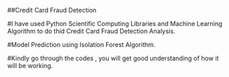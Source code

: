 ##Credit Card Fraud Detection

#I have used Python Scientific Computing Libraries and Machine Learning Algorithm to do thid Credit Card Fraud Detection Analysis.

#Model Prediction using Isolation Forest Algorithm.

#Kindly go through the codes , you will get good understanding of how it will be working.
